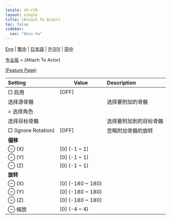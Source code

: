 ```yaml
---
locale: zh-rCN
layout: single
title: (Attach To Actor)
toc: false
sidebar:
  nav: "docs-tw"
---
```

[Eng](/dancexr/menu/2025.4/actor/attach_to_actor) | [繁中](/tw/dancexr/menu/2025.4/actor/attach_to_actor) | [日本語](/jp/dancexr/menu/2025.4/actor/attach_to_actor) | [한국어](/kr/dancexr/menu/2025.4/actor/attach_to_actor) | [简中](/zh/dancexr/menu/2025.4/actor/attach_to_actor)

[专业版](../menu#专业版) > (Attach To Actor)



[(Feature Page)](/zh/dancexr/features/attach_to_actor)

| Setting | Value | Description |
| :--- | --- | :--- |
|  □ 启用| [OFF] | 
|  选择源骨骼|| 选择要附加的骨骼
|  > 选择角色|  |  |
|  选择目标骨骼|| 选择要附加到的目标骨骼
|  □ (Ignore Rotation)| [OFF] | 忽略附加骨骼的旋转
|  <b>偏移</b>|| 
|  ⊖ (X)| [0] (-1 ~ 1) | 
|  ⊖ (Y)| [0] (-1 ~ 1) | 
|  ⊖ (Z)| [0] (-1 ~ 1) | 
|  <b>旋转</b>|| 
|  ⊖ (X)| [0] (-180 ~ 180) | 
|  ⊖ (Y)| [0] (-180 ~ 180) | 
|  ⊖ (Z)| [0] (-180 ~ 180) | 
|  ⊖ 缩放| [0] (-4 ~ 4) | 
